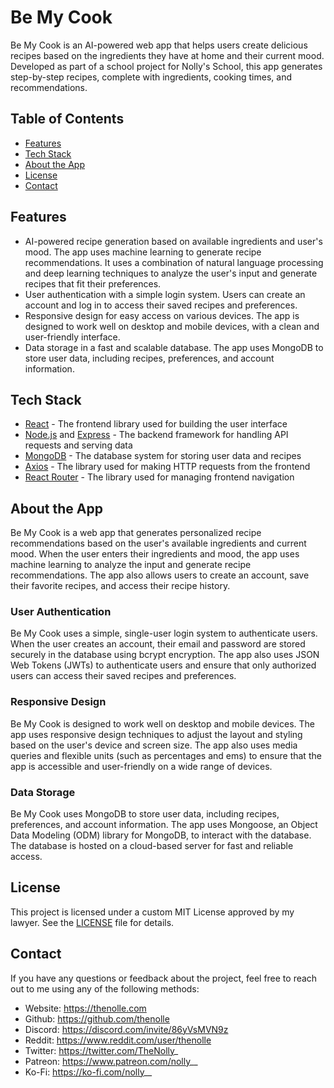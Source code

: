 # Be My Cook

Be My Cook is an AI-powered web app that helps users create delicious recipes based on the ingredients they have at home and their current mood. Developed as part of a school project for Nolly's School, this app generates step-by-step recipes, complete with ingredients, cooking times, and recommendations.


## Table of Contents
- [Features](#features)
- [Tech Stack](#tech-stack)
- [About the App](#about-the-app)
- [License](#license)
- [Contact](#contact)


## Features
- AI-powered recipe generation based on available ingredients and user's mood. The app uses machine learning to generate recipe recommendations. It uses a combination of natural language processing and deep learning techniques to analyze the user's input and generate recipes that fit their preferences.
- User authentication with a simple login system. Users can create an account and log in to access their saved recipes and preferences.
- Responsive design for easy access on various devices. The app is designed to work well on desktop and mobile devices, with a clean and user-friendly interface.
- Data storage in a fast and scalable database. The app uses MongoDB to store user data, including recipes, preferences, and account information.


## Tech Stack
- [React](https://reactjs.org/) - The frontend library used for building the user interface
- [Node.js](https://nodejs.org/) and [Express](https://expressjs.com/) - The backend framework for handling API requests and serving data
- [MongoDB](https://expressjs.com/) - The database system for storing user data and recipes
- [Axios](https://github.com/axios/axios) - The library used for making HTTP requests from the frontend
- [React Router](https://reactrouter.com/) - The library used for managing frontend navigation


## About the App
Be My Cook is a web app that generates personalized recipe recommendations based on the user's available ingredients and current mood. When the user enters their ingredients and mood, the app uses machine learning to analyze the input and generate recipe recommendations. The app also allows users to create an account, save their favorite recipes, and access their recipe history.

### User Authentication
Be My Cook uses a simple, single-user login system to authenticate users. When the user creates an account, their email and password are stored securely in the database using bcrypt encryption. The app also uses JSON Web Tokens (JWTs) to authenticate users and ensure that only authorized users can access their saved recipes and preferences.

### Responsive Design
Be My Cook is designed to work well on desktop and mobile devices. The app uses responsive design techniques to adjust the layout and styling based on the user's device and screen size. The app also uses media queries and flexible units (such as percentages and ems) to ensure that the app is accessible and user-friendly on a wide range of devices.

### Data Storage
Be My Cook uses MongoDB to store user data, including recipes, preferences, and account information. The app uses Mongoose, an Object Data Modeling (ODM) library for MongoDB, to interact with the database. The database is hosted on a cloud-based server for fast and reliable access.


## License
This project is licensed under a custom MIT License approved by my lawyer. See the [LICENSE](LICENSE) file for details.


## Contact
If you have any questions or feedback about the project, feel free to reach out to me using any of the following methods:
- Website: https://thenolle.com
- Github: https://github.com/thenolle
- Discord: https://discord.com/invite/86yVsMVN9z
- Reddit: https://www.reddit.com/user/thenolle
- Twitter: https://twitter.com/TheNolly_
- Patreon: https://www.patreon.com/nolly__
- Ko-Fi: https://ko-fi.com/nolly__

